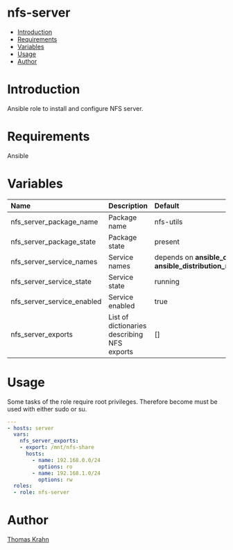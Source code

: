 nfs-server
==========
- [Introduction](#introduction)
- [Requirements](#requirements)
- [Variables](#variables)
- [Usage](#usage)
- [Author](#author)

# Introduction

Ansible role to install and configure NFS server.

# Requirements

Ansible

# Variables

| Name | Description | Default |
|:-----|:------------|:--------|
| nfs_server_package_name | Package name | nfs-utils |
| nfs_server_package_state | Package state | present |
| nfs_server_service_names | Service names | depends on __ansible_os_family__ and __ansible_distribution_major_version__ |
| nfs_server_service_state | Service state | running |
| nfs_server_service_enabled | Service enabled | true |
| nfs_server_exports | List of dictionaries describing NFS exports | [] |

# Usage
Some tasks of the role require root privileges. Therefore become must be used
with either sudo or su.

```yaml
---
- hosts: server
  vars:
    nfs_server_exports:
    - export: /mnt/nfs-share
      hosts:
        - name: 192.168.0.0/24
          options: ro
        - name: 192.168.1.0/24
          options: rw
  roles:
  - role: nfs-server
```

# Author

[Thomas Krahn](mailto:ntbc@gmx.net)
